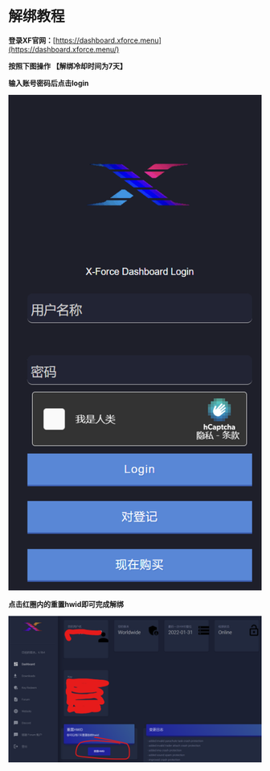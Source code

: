 # 解绑教程

**登录XF官网：**[https://dashboard.xforce.menu](https://dashboard.xforce.menu/)

**按照下图操作 【解绑冷却时间为7天】**

**输入账号密码后点击login**

![](<../../.gitbook/assets/image (68).png>)

**点击红圈内的重置hwid即可完成解绑**

![](<../../.gitbook/assets/image (77).png>)

